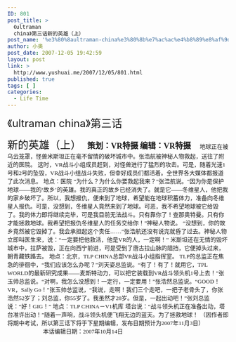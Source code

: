 ```yaml
---
ID: 801
post_title: >
  《ultraman
  china》第三话新的英雄（上）
post_name: '%e3%80%8aultraman-china%e3%80%8b%e7%ac%ac%e4%b8%89%e8%af%9d%e6%96%b0%e7%9a%84%e8%8b%b1%e9%9b%84%ef%bc%88%e4%b8%8a%ef%bc%89'
author: 小奥
post_date: 2007-12-05 19:42:59
layout: post
link: >
  http://www.yushuai.me/2007/12/05/801.html
published: true
tags: [ ]
categories:
  - Life Time
---
```

<span style="font-size: 18pt;">《ultraman china》第三话</span>

<span style="font-size: 18pt;">新的英雄（上） </span><span style="font-size: 9pt;"> </span>
<strong><span style="font-family: 宋体;"><span style="font-size: 13.5pt;">策划：VR特摄</span></span></strong>
<strong><span style="font-family: 宋体;"><span style="font-size: 13.5pt;">编辑：VR特摄</span></span></strong>
<span style="font-size: small;"><span style="font-family: Calibri;">     </span><span style="font-family: 宋体;">地球正在被乌云笼罩，怪兽米斯坦正在毫不留情的破坏城市中。张浩航被神秘人物救起，送往了附近的医院。</span></span>
<span style="font-size: small;"><span style="font-family: 宋体;">这时，</span><span style="font-family: Calibri;">VR</span><span style="font-family: 宋体;">战斗小组成员赶到，对怪兽进行了猛烈的攻击。可是，随着光速</span><span style="font-family: Calibri;">1</span><span style="font-family: 宋体;">号和</span><span style="font-family: Calibri;">2</span><span style="font-family: 宋体;">号的坠毁，</span><span style="font-family: Calibri;">VR</span><span style="font-family: 宋体;">战斗小组战斗失败，但幸好成员们都活着。全世界各大媒体都报道了此次消息。</span></span>
<span style="font-family: 宋体;"><span style="font-size: small;">地点：医院</span></span>
<span style="font-family: 宋体;"><span style="font-size: small;">“为什么？为什么你要救起我来？”张浩航说。“因为你是保护地球——我的‘故乡’的英雄。我的真正的故乡已经消失了。就是它——冬维星人，他把我的家乡破坏了。所以，我想报仇，便来到了地球，希望能在地球积蓄体力，准备向冬维星人报仇。可是，没想到，冬维星人竟然来到了地球。可恶，我不希望地球被它给毁了。我的体力即将继续完毕，可是我目前无法战斗。只有靠你了！查那奥特曼。只有你才能拯救地球。我希望把报仇冬维星人的任务交给你！”神秘人物说。</span></span>
<span style="font-size: small;"><span style="font-family: 宋体;">“没想到，你的故乡竟然被它毁掉了。我会承担起这个责任……”张浩航还没有说完就昏了过去。神秘人物立即叫医生来，说：“一定要把他救活，他是</span><span style="font-family: Calibri;">VR</span><span style="font-family: 宋体;">的人，一定啊！”</span></span>
<span style="font-family: 宋体;"><span style="font-size: small;">米斯坦还在无情的毁坏城市中，拉萨被毁，正在向西宁前进，可是受到了唐古拉山脉的阻挡，它便掉头过来，朝青藏铁路去。</span></span>
<span style="font-size: small;"><span style="font-family: 宋体;">地点：北京，</span><span style="font-family: Calibri;">TLP CHINA</span><span style="font-family: 宋体;">总部</span><span style="font-family: Calibri;">VR</span><span style="font-family: 宋体;">战斗小组指挥室。</span></span>
<span style="font-size: small;"><span style="font-family: Calibri;">TLP</span><span style="font-family: 宋体;">的总监正在焦急的徘徊中，“我们应该怎么办呢？”刘天姿总监说。“有了！有了！就用它，</span><span style="font-family: Calibri;">TPL WORLD</span><span style="font-family: 宋体;">的最新研究成果——麦斯特动力，可以把它装载到</span><span style="font-family: Calibri;">VR</span><span style="font-family: 宋体;">战斗领头机</span><span style="font-family: Calibri;">1</span><span style="font-family: 宋体;">号上去！”张玉帅总监说。“对啊，我怎么没想到！一定行，一定要用！”张浩然总监说。“</span><span style="font-family: Calibri;">GOOD</span><span style="font-family: 宋体;">！</span><span style="font-family: Calibri;">VR</span><span style="font-family: 宋体;">，</span><span style="font-family: Calibri;">Sally Go</span><span style="font-family: 宋体;">！”张玉帅总监说，“我说，走啊！我们三个走吧，一把子老骨头了，你张浩然</span><span style="font-family: Calibri;">52岁</span><span style="font-family: 宋体;">了；刘总监，你</span><span style="font-family: Calibri;">55岁</span><span style="font-family: 宋体;">了。我虽然才</span><span style="font-family: Calibri;">28岁</span><span style="font-family: 宋体;">。但是，一起出动吧！”张刘总监说：“好！</span><span style="font-family: Calibri;">GIG</span><span style="font-family: 宋体;">！”</span></span>
<span style="font-size: small;"><span style="font-family: 宋体;">地点：</span><span style="font-family: Calibri;">TLP CHINA</span><span style="font-family: 宋体;">－</span><span style="font-family: Calibri;">V1</span><span style="font-family: 宋体;">机库</span></span>
<span style="font-family: 宋体;"><span style="font-size: small;">塔台说：“战斗领头机正在准备出动，塔台准许出动！”随着一声响，战斗领头机便飞翔无边的蓝天。为了拯救地球！</span></span>
<span style="font-size: small;"><span style="font-family: 宋体;">（因作者即将期中考试，所以第三话下将于下星期编辑，发布日期预计为</span><span style="font-family: Calibri;">2007</span><span style="font-family: 宋体;">年</span><span style="font-family: Calibri;">11</span><span style="font-family: 宋体;">月</span><span style="font-family: Calibri;">3</span><span style="font-family: 宋体;">日）</span></span>
<span style="font-family: Calibri;"></span>
<span style="font-family: Calibri;"></span>
<span style="font-family: Calibri;"></span>
<span style="font-family: Calibri;"></span>
<span style="font-size: small;"><span style="font-family: Calibri;">                                       </span><span style="font-family: 宋体;">本话编辑日期：</span><span style="font-family: Calibri;">2007</span><span style="font-family: 宋体;">年</span><span style="font-family: Calibri;">10</span><span style="font-family: 宋体;">月</span><span style="font-family: Calibri;">14</span><span style="font-family: 宋体;">日</span></span>